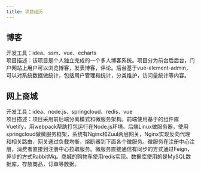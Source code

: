 ```yaml
---
title: 项目经历
---
```


## 博客

开发工具：idea、ssm、vue、echarts  
项目描述：该项目是个人独立完成的一个多人博客系统。项目分为前台后后台，门户网站上用户可以浏览博客，发表博客，评论。后台基于vue-element-admin，可以对系统数据做统计，包括用户管理和统计，分类维护，访问量统计等内容。


## 网上商城

开发工具：idea、node.js、springcloud、redis、vue  
项目描述：项目采用前后端分离模式和微服务架构。前端使用基于的组件库Vuetify，用webpack帮助打包运行在Node.js环境。后端Linux做服务器，使用springcloud做微服务框架，系统有Nginx和Zuul两层网关，Nginx实现反向代理和相关路由，网关通过负载均衡，熔断器到下面各个微服务。微服务在注册中心注册，消费者直接到注册中心拉取服务。微服务直接通信有同步的方式通过Feign，异步的方式RabbitMq。商城的购物车使用redis实现。数据库使用的是MySQL数据库，存放商品，订单等数据。
